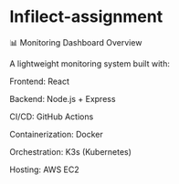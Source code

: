 # Infilect-assignment
📊 Monitoring Dashboard Overview

A lightweight monitoring system built with:

Frontend: React

Backend: Node.js + Express

CI/CD: GitHub Actions

Containerization: Docker

Orchestration: K3s (Kubernetes)

Hosting: AWS EC2
